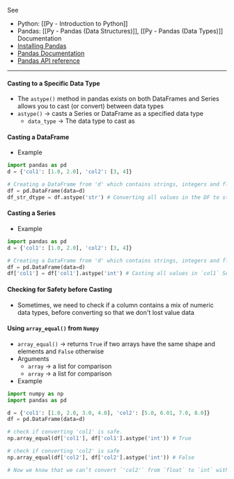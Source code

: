 See 
* Python: [[Py - Introduction to Python]]
* Pandas: [[Py - Pandas (Data Structures)]], [[Py - Pandas (Data Types)]]
Documentation
* [Installing Pandas](https://pandas.pydata.org/docs/getting_started/install.html)
* [Pandas Documentation](https://pandas.pydata.org/docs/)
* [Pandas API reference](https://pandas.pydata.org/docs/reference/index.html)

---
#### Casting to a Specific Data Type
* The `astype()` method in pandas exists on both DataFrames and Series allows you to cast (or convert) between data types
* `astype()` -> casts a Series or DataFrame as a specified data type
	* `data_type` -> The data type to cast as

#### Casting a DataFrame
* Example
```Python
import pandas as pd
d = {'col1': [1.0, 2.0], 'col2': [3, 4]}

# Creating a DataFrame from 'd' which contains strings, integers and floats
df = pd.DataFrame(data=d) 
df_str_dtype = df.astype('str') # Converting all values in the DF to string
```

#### Casting a Series
* Example
```Python
import pandas as pd
d = {'col1': [1.0, 2.0], 'col2': [3, 4]}

# Creating a DataFrame from 'd' which contains strings, integers and floats
df = pd.DataFrame(data=d)
df['col1'] = df['col1'].astype('int') # Casting all values in `col1` Series to integer
```

#### Checking for Safety before Casting
* Sometimes, we need to check if a column contains a mix of numeric data types, before converting so that we don't lost value data

#### Using `array_equal()` from `Numpy`
* `array_equal()` -> returns `True` if two arrays have the same shape and elements and `False` otherwise
* Arguments
	* `array` -> a list for comparison
	* `array` -> a list for comparison
* Example
```Python
import numpy as np
import pandas as pd

d = {'col1': [1.0, 2.0, 3.0, 4.0], 'col2': [5.0, 6.01, 7.0, 8.0]}
df = pd.DataFrame(data=d)

# check if converting 'col1' is safe.
np.array_equal(df['col1'], df['col1'].astype('int')) # True

# check if converting 'col2' is safe
np.array_equal(df['col2'], df['col2'].astype('int')) # False

# Now we know that we can’t convert `'col2'` from `float` to `int` without losing some of our data.
```